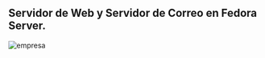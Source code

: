 ## Servidor de Web y Servidor de Correo en Fedora Server.

![empresa](https://user-images.githubusercontent.com/86984317/194658137-f87b1b61-2810-44a2-8e0e-5b34cc75a0ed.png)
